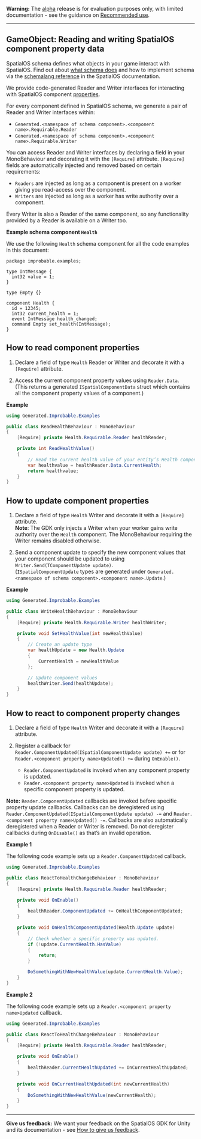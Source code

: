 **Warning:** The [alpha](https://docs.improbable.io/reference/latest/shared/release-policy#maturity-stages) release is for evaluation purposes only, with limited documentation - see the guidance on [Recommended use](../../../README.md#recommended-use).

-----

## GameObject: Reading and writing SpatialOS component property data

SpatialOS schema defines what objects in your game interact with SpatialOS. Find out about [what schema does](https://docs.improbable.io/reference/latest/shared/glossary#schema) and how to implement schema via the [schemalang reference](https://docs.improbable.io/reference/latest/shared/schema/reference) in the SpatialOS documentation.

We provide code-generated Reader and Writer interfaces for interacting with SpatialOS component [properties](https://docs.improbable.io/reference/latest/shared/glossary#property). 

For every component defined in SpatialOS schema, we generate a pair of Reader and Writer interfaces within:

* `Generated.<namespace of schema component>.<component name>.Requirable.Reader`
* `Generated.<namespace of schema component>.<component name>.Requirable.Writer` 

You can access Reader and Writer interfaces by declaring a field in your MonoBehaviour and decorating it with the `[Require]` attribute. `[Require]` fields are automatically injected and removed based on certain requirements:

* `Readers` are injected as long as a component is present on a worker giving you read-access over the component.
* `Writers` are injected as long as a worker has write authority over a component.

Every Writer is also a Reader of the same component, so any functionality provided by a Reader is available on a Writer too.

**Example schema component `Health`**

We use the following `Health` schema component for all the code examples in this document:

```
package improbable.examples;

type IntMessage {
  int32 value = 1;
}

type Empty {}

component Health {
  id = 12345;
  int32 current_health = 1;
  event IntMessage health_changed;
  command Empty set_health(IntMessage);
}
```

## How to read component properties

1. Declare a field of type `Health` Reader or Writer and decorate it with a `[Require]` attribute. 

2. Access the current component property values using `Reader.Data`. 
</br>(This returns a generated `ISpatialComponentData` struct which contains all the component property values of a component.)

**Example**
```csharp
using Generated.Improbable.Examples

public class ReadHealthBehaviour : MonoBehaviour
{
    [Require] private Health.Requirable.Reader healthReader;

    private int ReadHealthValue()
    {
        // Read the current health value of your entity’s Health component.
        var healthvalue = healthReader.Data.CurrentHealth;
        return healthvalue;
    }
}
```

## How to update component properties

1. Declare a field of type `Health` Writer and decorate it with a `[Require]` attribute.
</br>**Note**: The GDK only injects a Writer when your worker gains write authority over the `Health` component. The MonoBehaviour requiring the Writer remains disabled otherwise.

2. Send a component update to specify the new component values that your component should be updated to using `Writer.Send(TComponentUpdate update)`.
</br>(`ISpatialComponentUpdate` types are generated under `Generated.<namespace of schema component>.<component name>.Update`.) 

**Example**
```csharp
using Generated.Improbable.Examples

public class WriteHealthBehaviour : MonoBehaviour
{
    [Require] private Health.Requirable.Writer healthWriter;

    private void SetHealthValue(int newHealthValue)
    {
        // Create an update type
        var healthUpdate = new Health.Update
        {
            CurrentHealth = newHealthValue
        };

        // Update component values
        healthWriter.Send(healthUpdate);
    }
}
```

## How to react to component property changes

1. Declare a field of type `Health` Writer and decorate it with a `[Require]` attribute. 

2. Register a callback for `Reader.ComponentUpdated(ISpatialComponentUpdate update) +=` or for `Reader.<component property name>Updated() +=` during `OnEnable()`.
    *  `Reader.ComponentUpdated` is invoked when any component property is updated.
    *  `Reader.<component property name>Updated` is invoked when a specific component property is updated.

**Note:** 
`Reader.ComponentUpdated` callbacks are invoked before specific property update callbacks. Callbacks can be deregistered using `Reader.ComponentUpdated(ISpatialComponentUpdate update) -=` and `Reader.<component property name>Updated() -=`. Callbacks are also automatically deregistered when a Reader or Writer is removed. Do not deregister callbacks during `OnDisable()` as that’s an invalid operation.

**Example 1**

The following code example sets up a `Reader.ComponentUpdated` callback.

```csharp
using Generated.Improbable.Examples

public class ReactToHealthChangeBehaviour : MonoBehaviour
{
    [Require] private Health.Requirable.Reader healthReader;

    private void OnEnable()
    {
        healthReader.ComponentUpdated += OnHealthComponentUpdated;
    }

    private void OnHealthComponentUpdated(Health.Update update)
    {
        // Check whether a specific property was updated.
        if (!update.CurrentHealth.HasValue)
        {
            return;
        }

        DoSomethingWithNewHealthValue(update.CurrentHealth.Value);
    }
}
```

**Example 2**

The following code example sets up a `Reader.<component property name>Updated` callback.

```csharp
using Generated.Improbable.Examples

public class ReactToHealthChangeBehaviour : MonoBehaviour
{
    [Require] private Health.Requirable.Reader healthReader;

    private void OnEnable()
    {
        healthReader.CurrentHealthUpdated += OnCurrentHealthUpdated;
    }

    private void OnCurrentHealthUpdated(int newCurrentHealth)
    {
        DoSomethingWithNewHealthValue(newCurrentHealth);
    }
}
```

----

**Give us feedback:** We want your feedback on the SpatialOS GDK for Unity and its documentation  - see [How to give us feedback](../../../README.md#give-us-feedback).